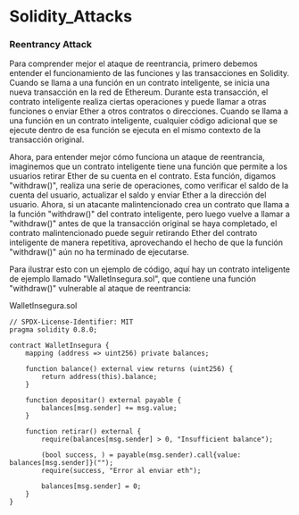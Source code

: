 # Solidity_Attacks

### Reentrancy Attack  

Para comprender mejor el ataque de reentrancia, primero debemos entender el funcionamiento de las funciones y las transacciones en Solidity. Cuando se llama a una función en un contrato inteligente, se inicia una nueva transacción en la red de Ethereum. Durante esta transacción, el contrato inteligente realiza ciertas operaciones y puede llamar a otras funciones o enviar Ether a otros contratos o direcciones. Cuando se llama a una función en un contrato inteligente, cualquier código adicional que se ejecute dentro de esa función se ejecuta en el mismo contexto de la transacción original.

Ahora, para entender mejor cómo funciona un ataque de reentrancia, imaginemos que un contrato inteligente tiene una función que permite a los usuarios retirar Ether de su cuenta en el contrato. Esta función, digamos "withdraw()", realiza una serie de operaciones, como verificar el saldo de la cuenta del usuario, actualizar el saldo y enviar Ether a la dirección del usuario. Ahora, si un atacante malintencionado crea un contrato que llama a la función "withdraw()" del contrato inteligente, pero luego vuelve a llamar a "withdraw()" antes de que la transacción original se haya completado, el contrato malintencionado puede seguir retirando Ether del contrato inteligente de manera repetitiva, aprovechando el hecho de que la función "withdraw()" aún no ha terminado de ejecutarse.

Para ilustrar esto con un ejemplo de código, aquí hay un contrato inteligente de ejemplo llamado "WalletInsegura.sol", que contiene una función "withdraw()" vulnerable al ataque de reentrancia:

WalletInsegura.sol

```
// SPDX-License-Identifier: MIT
pragma solidity 0.8.0;

contract WalletInsegura {
    mapping (address => uint256) private balances;

    function balance() external view returns (uint256) {
        return address(this).balance;
    }

    function depositar() external payable {
        balances[msg.sender] += msg.value;
    }

    function retirar() external {
        require(balances[msg.sender] > 0, "Insufficient balance");

        (bool success, ) = payable(msg.sender).call{value: balances[msg.sender]}("");
        require(success, "Error al enviar eth");

        balances[msg.sender] = 0;
    }
}
```
